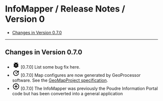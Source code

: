 # InfoMapper / Release Notes / Version 0 #

* [Changes in Version 0.7.0](#changes-in-version-0-7-0)

----------

## Changes in Version 0.7.0 ##

* ![bug](bug.png) [0.7.0] List some bug fix here.
* ![change](change.png) [0.7.0] Map configures are now generated by GeoProcessor software.
See the [GeoMapProject specification](http://software.openwaterfoundation.org/geoprocessor/latest/doc-user/appendix-geomapproject/geomapproject/).
* ![new](new.png) [0.7.0] The InfoMapper was previously the Poudre Information Portal code but has
been converted into a general application
